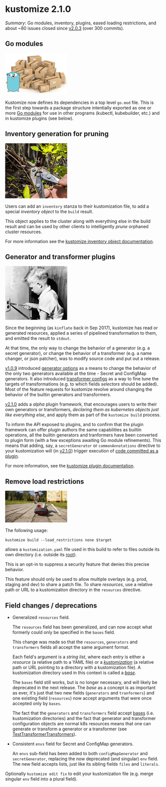 # kustomize 2.1.0


[Go modules]: https://github.com/golang/go/wiki/Modules
[generator options]: ../examples/generatorOptions.md
[imgModules]: images/goModules.png
[imgPlugins]: images/plugins.png
[imgPruning]: images/pruning.png
[imgWheels]: images/abandonedTrainingWheels.png
[kustomization]: glossary.md#kustomization
[_kustomization_]: glossary.md#kustomization
[base]: glossary.md#base
[bases]: glossary.md#base
[_base_]: glossary.md#base
[kustomize inventory object documentation]: inventory_object.md
[kustomize plugin documentation]: plugins.md
[root]: glossary.md#kustomization-root
[transformer configs]: ../examples/transformerconfigs
[v1.0.9]: https://github.com/kubernetes-sigs/kustomize/releases/tag/v1.0.9
[v2.0.3]: https://github.com/kubernetes-sigs/kustomize/releases/tag/v2.0.3
[v2.1.0]: https://github.com/kubernetes-sigs/kustomize/releases/tag/v2.1.0
[versioning policy]: versioningPolicy.md

_Summary_: Go modules, inventory, plugins, eased
loading restrictions, and about ~80 issues closed
since [v2.0.3] (over 300 commits).



## Go modules

![gopher with boxes][imgModules]

Kustomize now defines its dependencies in a top
level `go.mod` file.  This is the first step
towards a package structure intentially exported
as one or more [Go modules] for use in other
programs (kubectl, kubebuilder, etc.) and in
kustomize plugins (see below).


## Inventory generation for pruning

![pruning dead branches][imgPruning]

Users can add an `inventory` stanza to their
kustomization file, to add a special _inventory
object_ to the `build` result.

This object applies to the cluster along with
everything else in the build result and can be
used by other clients to intelligently _prune_
orphaned cluster resources.

For more information see the
[kustomize inventory object documentation].


## Generator and transformer plugins

![kid putting knife in electrical outlet][imgPlugins]

Since the beginning (as `kinflate` back in Sep
2017), kustomize has read or generated resources,
applied a series of pipelined transformation to
them, and emitted the result to `stdout`.

At that time, the only way to change the behavior
of a generator (e.g. a secret generator), or
change the behavior of a transformer (e.g. a name
changer, or json patcher), was to modify source
code and put out a release.

[v1.0.9] introduced [generator options] as a means
to change the behavior of the only two generators
available at the time - Secret and ConfigMap
generators.  It also introduced
[transformer configs] as a way to fine tune the
targets of transformations (e.g. to which fields
_selectors_ should be added).  Most of the feature
requests for kustomize revolve around changing the
behavior of the builtin generators and
transformers.

[v2.1.0] adds a _alpha_ plugin framework, that
encourages users to write their own generators or
transformers, _declaring them as kubernetes
objects just like everything else_, and apply them
as part of the `kustomize build` process.

To inform the API exposed to plugins, and to
confirm that the plugin framework can offer plugin
authors the same capabilities as builtin
operations, all the builtin generators and
tranformers have been converted to plugin form
(with a few exceptions awaiting Go module
refinements).  This means that adding, say, a
`secretGenerator` or `commonAnnotations` directive
to your kustomization will (in [v2.1.0]) trigger
execution of
[code committed as a plugin](../plugin/builtin).

For more information, see the
[kustomize plugin documentation].

## Remove load restrictions

![removed training wheels][imgWheels]

The following usage:

```
kustomize build --load_restrictions none $target
```

allows a `kustomization.yaml` file used in this
build to refer to files outside its own directory
(i.e. outside its [root]).

This is an opt-in to suppress a security feature
that denies this precise behavior.

This feature should only be used to allow multiple
overlays (e.g. prod, staging and dev) to share a
patch file.  To share _resources_, use a relative
path or URL to a kustomization directory in the
`resources` directive.


## Field changes / deprecations

* Generalized `resources` field.

  The `resources` field has been generalized, and
  can now accept what formerly could only
  be specified in the `bases` field.

  This change was made so that the `resources`,
  `generators` and `transformers` fields all
  accept the same argument format.

  Each field's argument is a _string list_, where
  each entry is either a _resource_ (a relative
  path to a YAML file) or a [_kustomization_] (a
  relative path or URL pointing to a directory
  with a kustomization file).  A kustomization
  directory used in this context is called a
  [_base_].

  The `bases` field still works, but is no longer
  necessary, and will likely be deprecated in the
  next release.  The _base_ as a concept is as
  important as ever, it's just that two new fields
  (`generators` and `tranformers`) and one existing
  field (`resources`) now accept arguments
  that were once accepted only by `bases`.

  The fact that the `generators` and
  `transformers` field accept [bases]
  (i.e. kustomization directories) and the fact
  that generator and transformer configuration
  objects are normal k8s resources means that one
  can generate or transform a generator or a
  transformer (see [TestTransformerTransformers]).

[TestTransformerTransformers]: ../pkg/target/transformerplugin_test.go

* Consistent `envs` field for Secret and
  ConfigMap generators.

  An `envs` sub-field has been added to both
  `configMapGenerator` and `secretGenerator`,
  replacing the now deprecated (and singular)
  `env` field.  The new field accepts lists, just
  like its sibling fields `files` and `literals`.

Optionally `kustomize edit fix` to edit your
kustomization file (e.g. merge singular `env`
field into a plural field).
